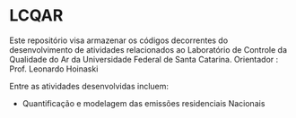 # LCQAR
Este repositório visa armazenar os códigos decorrentes do desenvolvimento de atividades relacionados ao Laboratório de Controle da Qualidade do Ar  da Universidade Federal de Santa Catarina. Orientador : Prof. Leonardo Hoinaski

Entre as atividades desenvolvidas incluem:
* Quantificação e modelagem das emissões residenciais Nacionais
